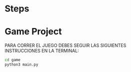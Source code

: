 # Steps
# Game Project

PARA CORRER EL JUEGO DEBES SEGUIR LAS SIGUIENTES INSTRUCCIONES EN LA TERMINAL:

```sh
cd game
python3 main.py
```